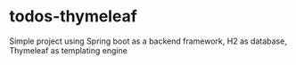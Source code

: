 # todos-thymeleaf
Simple project using Spring boot as a backend framework, H2 as database, Thymeleaf as templating engine
